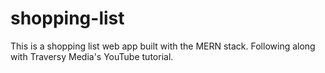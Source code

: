 # shopping-list

This is a shopping list web app built with the MERN stack. Following along with Traversy Media's YouTube tutorial.
